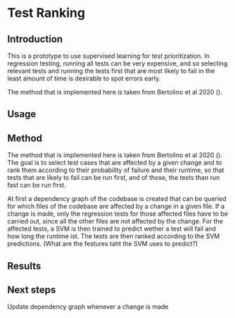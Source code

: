 
# Test Ranking

## Introduction

This is a prototype to use supervised learning for test prioritization.
In regression testing, running all tests can be very expensive, and so selecting relevant tests and running the tests first that are most likely to fail in the least amount of time is desirable to spot errors early.

The method that is implemented here is taken from Bertolino et al 2020 (). 

## Usage

## Method

The method that is implemented here is taken from Bertolino et al 2020 (). The goal is to select test cases that are affected by a given change and to rank them according to their probability of failure and their runtime, so that tests that are likely to fail can be run first, and of those, the tests than run fast can be run first.

At first a dependency graph of the codebase is created that can be queried for which files of the codebase are affected by a change in a given file. If a change is made, only the regression tests for those affected files have to be carried out, since all the other files are not affected by the change. For the affected tests, a SVM is then trained to predict wether a test will fail and how long the runtime ist. The tests are then ranked according to the SVM predictions. (What are the festures taht the SVM uses to predict?)

## Results

## Next steps

Update dependency graph whenever a change is made

